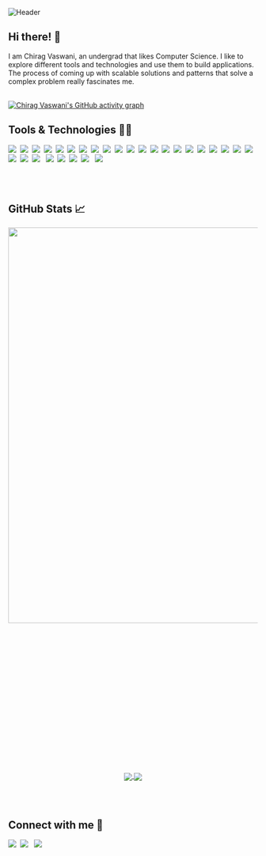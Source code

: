 ![Header](https://github.com/chiragvaswani/chiragvaswani/blob/main/Header.png?raw=true)

## Hi there! 👋
I am Chirag Vaswani, an undergrad that likes Computer Science. I like to explore different tools and technologies and use them to build applications. The process of coming up with scalable solutions and patterns that solve a complex problem really fascinates me. 
<br><br>

[![Chirag Vaswani's GitHub activity graph](https://activity-graph.herokuapp.com/graph?username=chiragvaswani&theme=react-dark)](https://github.com/chiragvaswani/github-readme-activity-graph)

## Tools & Technologies 👨‍💻

![](https://img.shields.io/badge/HTML-239120?style=for-the-badge&logo=html5&logoColor=white)&nbsp;&nbsp;![](https://img.shields.io/badge/CSS-239120?&style=for-the-badge&logo=css3&logoColor=white)&nbsp;&nbsp;![](https://img.shields.io/badge/JavaScript-F7DF1E?style=for-the-badge&logo=javascript&logoColor=black)&nbsp;&nbsp;![](https://img.shields.io/badge/C-00599C?style=for-the-badge&logo=c&logoColor=white)&nbsp;&nbsp;![](	https://img.shields.io/badge/C%2B%2B-00599C?style=for-the-badge&logo=c%2B%2B&logoColor=white)&nbsp;&nbsp;![](https://img.shields.io/badge/Java-ED8B00?style=for-the-badge&logo=java&logoColor=white)&nbsp;&nbsp;![](https://img.shields.io/badge/Swift-FA7343?style=for-the-badge&logo=swift&logoColor=white)&nbsp;&nbsp;![](https://img.shields.io/badge/Python-14354C?style=for-the-badge&logo=python&logoColor=white)&nbsp;&nbsp;![](https://img.shields.io/badge/R-276DC3?style=for-the-badge&logo=r&logoColor=white)&nbsp;&nbsp;![](https://img.shields.io/badge/Jupyter-F37626.svg?&style=for-the-badge&logo=Jupyter&logoColor=white)&nbsp;&nbsp;![](https://img.shields.io/badge/React-20232A?style=for-the-badge&logo=react&logoColor=61DAFB)&nbsp;&nbsp;![](https://img.shields.io/badge/Redux-593D88?style=for-the-badge&logo=redux&logoColor=white)&nbsp;&nbsp;![](https://img.shields.io/badge/Express.js-000000?style=for-the-badge&logo=express&logoColor=white)&nbsp;&nbsp;![](https://img.shields.io/badge/Node.js-43853D?style=for-the-badge&logo=node.js&logoColor=white)&nbsp;&nbsp;![](https://img.shields.io/badge/MongoDB-4EA94B?style=for-the-badge&logo=mongodb&logoColor=white)&nbsp;&nbsp;![](https://img.shields.io/badge/PostgreSQL-316192?style=for-the-badge&logo=postgresql&logoColor=white)&nbsp;&nbsp;![](https://img.shields.io/badge/styled--components-DB7093?style=for-the-badge&logo=styled-components&logoColor=white)&nbsp;&nbsp;![](https://img.shields.io/badge/Flask-000000?style=for-the-badge&logo=flask&logoColor=white)&nbsp;&nbsp;![](https://img.shields.io/badge/GraphQl-E10098?style=for-the-badge&logo=graphql&logoColor=white)&nbsp;&nbsp;![](https://img.shields.io/badge/Git-F05032?style=for-the-badge&logo=git&logoColor=white)&nbsp;&nbsp;![](https://img.shields.io/badge/firebase-ffca28?style=for-the-badge&logo=firebase&logoColor=black)&nbsp;&nbsp;![](https://img.shields.io/badge/React_Router-CA4245?style=for-the-badge&logo=react-router&logoColor=white)&nbsp;&nbsp;![](https://img.shields.io/badge/Bootstrap-563D7C?style=for-the-badge&logo=bootstrap&logoColor=white)&nbsp;&nbsp;![](https://img.shields.io/badge/Redux_Saga-999999?style=for-the-badge&logo=redux-saga&logoColor=white)
&nbsp;&nbsp;![](https://img.shields.io/badge/scikit_learn-f7931e?style=for-the-badge&logo=scikit-learn&logoColor=white)&nbsp;&nbsp;![](https://img.shields.io/badge/TensorFlow-ff6f00?style=for-the-badge&logo=tensorflow&logoColor=white)&nbsp;&nbsp;![](https://img.shields.io/badge/numpy-013243?style=for-the-badge&logo=numpy&logoColor=white)&nbsp;&nbsp;![](https://img.shields.io/badge/pandas-150458?style=for-the-badge&logo=pandas&logoColor=white)
&nbsp;&nbsp;![](https://img.shields.io/badge/Visual_Studio_Code-0078D4?style=for-the-badge&logo=visual%20studio%20code&logoColor=white)


<br><br>
## GitHub Stats 📈
<div align="center">
  <a>
  <img align="center" src="https://github-readme-streak-stats.herokuapp.com/?user=chiragvaswani&theme=black-ice&hide_border=true" width="800" style="margin-bottom:300px;">
  </a>
  <br>
  <a href="https://github.com/chiragvaswani/github-readme-stats" style="margin-top:100px;">
    <img align="center" src="https://github-readme-stats.vercel.app/api/top-langs/?username=chiragvaswani&theme=dark&count_private=true&hide_border=true&text_color=fff&icon_color=03e8fc&title_color=03e8fc" />
  </a>
 <a href="https://github.com/chiragvaswani/github-readme-stats">
    <img align="center" src="https://github-readme-stats.vercel.app/api?username=chiragvaswani&count_private=true&theme=dark&show_icons=true&hide_border=true&text_color=fff&icon_color=03e8fc&title_color=03e8fc&card_width=3&line_height=40" />
  </a>
</div>

<br><br>
## Connect with me 🤝
[![](https://img.shields.io/badge/LinkedIn-0077B5?style=for-the-badge&logo=linkedin&logoColor=white)](https://www.linkedin.com/in/chirag-vaswani-3263961b3/)&nbsp;&nbsp;[![](https://img.shields.io/badge/Instagram-E4405F?style=for-the-badge&logo=instagram&logoColor=white)](https://www.instagram.com/chiragg_v)&nbsp;&nbsp;
[![](https://img.shields.io/badge/Gmail-D14836?style=for-the-badge&logo=gmail&logoColor=white)](https://mail.google.com/mail/?view=cm&fs=1&to=chiragvaswani751@gmail.com&su=Regarding&body=Hi%20Chirag!)

<!--
**chiragvaswani/chiragvaswani** is a ✨ _special_ ✨ repository because its `README.md` (this file) appears on your GitHub profile.

Here are some ideas to get you started:

- 🔭 I’m currently working on ...
- 🌱 I’m currently learning ...
- 👯 I’m looking to collaborate on ...
- 🤔 I’m looking for help with ...
- 💬 Ask me about ...
- 📫 How to reach me: ...
- 😄 Pronouns: ...
- ⚡ Fun fact: ...
-->
